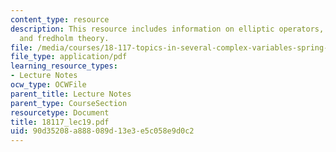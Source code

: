 ```yaml
---
content_type: resource
description: This resource includes information on elliptic operators, smoothing operators,
  and fredholm theory.
file: /media/courses/18-117-topics-in-several-complex-variables-spring-2005/90d35208a888089d13e3e5c058e9d0c2_18117_lec19.pdf
file_type: application/pdf
learning_resource_types:
- Lecture Notes
ocw_type: OCWFile
parent_title: Lecture Notes
parent_type: CourseSection
resourcetype: Document
title: 18117_lec19.pdf
uid: 90d35208-a888-089d-13e3-e5c058e9d0c2
---
```

